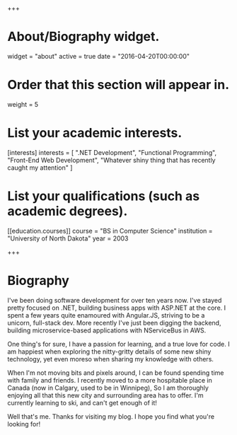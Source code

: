 +++
# About/Biography widget.
widget = "about"
active = true
date = "2016-04-20T00:00:00"

# Order that this section will appear in.
weight = 5

# List your academic interests.
[interests]
  interests = [
    ".NET Development",
    "Functional Programming",
    "Front-End Web Development",
    "Whatever shiny thing that has recently caught my attention"
  ]

# List your qualifications (such as academic degrees).
[[education.courses]]
  course = "BS in Computer Science"
  institution = "University of North Dakota"
  year = 2003

+++
# Biography

I've been doing software development for over ten years now. I've stayed pretty focused on
.NET, building business apps with ASP.NET at the core. I spent a few years quite enamoured with Angular.JS, striving to be a unicorn, full-stack dev. More recently I've just been digging the backend, building microservice-based applications with NServiceBus in AWS.

One thing's for sure, I have a passion for learning, and a true love for code. I am happiest when exploring the nitty-gritty details of some new shiny technology, yet even moreso when sharing my knowledge with others.

When I'm not moving bits and pixels around, I can be found spending time with family and friends. I recently moved to a more hospitable place in Canada (now in Calgary, used to be in Winnipeg), So I am thoroughly enjoying all that this new city and surrounding area has to offer. I'm currently learning to ski, and can't get enough of it!

Well that's me. Thanks for visiting my blog. I hope you find what you're looking for!
